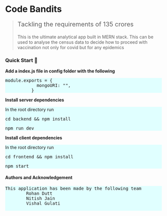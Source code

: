 <html lang="en">
  <head>
<!--     <title>
      Dev Connector: Today's Social Network for tomorrow's Developers
    </title> -->
    <link
      rel="stylesheet"
      href="https://stackpath.bootstrapcdn.com/bootstrap/4.4.1/css/bootstrap.min.css"
    />
  </head>
  <body>
    <h1>Code Bandits</h1>
    <blockquote>
      <p class="mb-2" style="font-size: 20px;">
        Tackling the requirements of 135 crores
      </p>
      <p>
        This is the ultimate analytical app built in MERN stack. This can be used to analyse the census data to decide how to proceed with vaccination not only for covid but for any epidemics
      </p>
    </blockquote>
    <div>
    </div>
    <div>
      <h3>
        Quick Start
        <g-emoji
          class="g-emoji"
          alias="rocket"
          fallback-src="https://github.githubassets.com/images/icons/emoji/unicode/1f680.png"
          >🚀</g-emoji
        >
      </h3>
      <p><b>Add a index.js file in config folder with the following</b></p>
      <div class="highlight highlight-source-shell" style="background-color:lightcyan">
        <pre>module.exports = {
            mongoURI: "<your_mongoDB_Atlas_uri_with_credentials>",
          }</pre>
      </div>
      <p><b>Install server dependencies</b></p>
      <div class="highlight highlight-source-shell" style="background-color:lightcyan">
        <p>In the root directory run</p>
        <pre>cd backend && npm install</pre>
        <pre>npm run dev</pre>
      </div>
      <p><b>Install client dependencies</b></p>
      <div class="highlight highlight-source-shell" style="background-color:lightcyan">
      <p>In the root directory run</p>
        <pre>cd frontend && npm install</pre>
        <pre>npm start</pre>
      </div>
       <h4>Authors and Acknowledgement</h4>
      <div class="highlight highlight-source-shell" style="background-color:lightcyan">
        <pre>This application has been made by the following team
        Rohan Dutt
        Nitish Jain
        Vishal Gulati
        </pre>
      </div>
    </div>

  </body>
</html>
